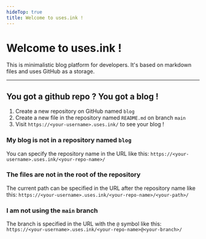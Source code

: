 ```yaml
---
hideTop: true
title: Welcome to uses.ink !
---
```


# Welcome to uses.ink !

This is minimalistic blog platform for developers. It's based on markdown files and uses GitHub as a storage.

---

## You got a github repo ? You got a blog !

1. Create a new repository on GitHub named `blog`
2. Create a new file in the repository named `README.md` on branch `main`
3. Visit `https://<your-username>.uses.ink/` to see your blog !

### My blog is not in a repository named `blog`

You can specify the repository name in the URL like this: `https://<your-username>.uses.ink/<your-repo-name>/`

### The files are not in the root of the repository

The current path can be specified in the URL after the repository name like this: `https://<your-username>.uses.ink/<your-repo-name>/<your-path>/`

### I am not using the `main` branch

The branch is specified in the URL with the `@` symbol like this: `https://<your-username>.uses.ink/<your-repo-name>@<your-branch>/`
